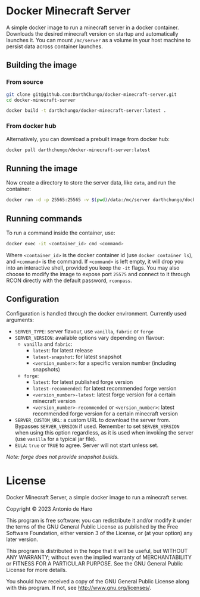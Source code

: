 # Docker Minecraft Server

A simple docker image to run a minecraft server in a docker container.
Downloads the desired minecraft version on startup and automatically launches it.
You can mount `/mc/server` as a volume in your host machine to persist data across container launches.


## Building the image

### From source

```bash
git clone git@github.com:DarthChungo/docker-minecraft-server.git
cd docker-minecraft-server
```

```bash
docker build -t darthchungo/docker-minecraft-server:latest .
```

### From docker hub

Alternatively, you can download a prebuilt image from docker hub:

```bash
docker pull darthchungo/docker-minecraft-server:latest
```


## Running the image

Now create a directory to store the server data, like `data`, and run the container:

```bash
docker run -d -p 25565:25565 -v $(pwd)/data:/mc/server darthchungo/docker-minecraft-server:latest
```


## Running commands

To run a command inside the container, use:

```bash
docker exec -it <container_id> cmd <command>
```

Where `<container_id>` is the docker container id (use `docker container ls`), and `<command>` is the command.
If `<command>` is left empty, it will drop you into an interactive shell, provided you keep the `-it` flags.
You may also choose to modify the image to expose port `25575` and connect to it through RCON directly with the default password, `rconpass`.


## Configuration

Configuration is handled through the docker environment.
Currently used arguments:
- `SERVER_TYPE`: server flavour, use `vanilla`, `fabric` or `forge`
- `SERVER_VERSION`: available options vary depending on flavour:
  - `vanilla` and `fabric`:
    - `latest`: for latest release
    - `latest-snapshot`: for latest snapshot
    - `<version_number>`: for a specific version number (including snapshots)
  - `forge`:
    - `latest`: for latest published forge version
    - `latest-recommended`: for latest recommended forge version
    - `<version_number>-latest`: latest forge version for a certain minecraft version
    - `<version_number>-recommended` or `<version_number>`: latest recommended forge version for a certain minecraft version
- `SERVER_CUSTOM_URL`: a custom URL to download the server from. Bypasses `SERVER_VERSION` if used. Remember to set `SERVER_VERSION` when using this option regardless, as it is used when invoking the server (use `vanilla` for a typical jar file).
- `EULA`: `true` or `TRUE` to agree. Server will not start unless set.

_Note: forge does not provide snapshot builds._

# License

Docker Minecraft Server, a simple docker image to run a minecraft server.

Copyright © 2023 Antonio de Haro

This program is free software: you can redistribute it and/or modify
it under the terms of the GNU General Public License as published by
the Free Software Foundation, either version 3 of the License, or
(at your option) any later version.

This program is distributed in the hope that it will be useful,
but WITHOUT ANY WARRANTY; without even the implied warranty of
MERCHANTABILITY or FITNESS FOR A PARTICULAR PURPOSE.  See the
GNU General Public License for more details.

You should have received a copy of the GNU General Public License
along with this program.  If not, see <http://www.gnu.org/licenses/>.
